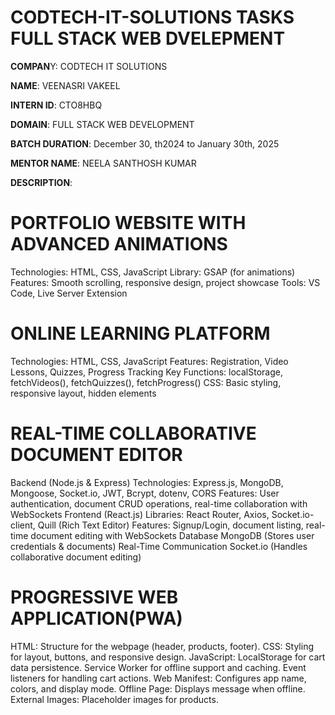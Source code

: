 # CODTECH-IT-SOLUTIONS TASKS FULL STACK WEB DVELEPMENT

**COMPAN**Y: CODTECH IT SOLUTIONS

**NAME**: VEENASRI VAKEEL

**INTERN ID**: CTO8HBQ

**DOMAIN**: FULL STACK WEB DEVELOPMENT

**BATCH DURATION**: December 30, th2024 to January 30th, 2025

**MENTOR NAME**: NEELA SANTHOSH KUMAR

**DESCRIPTION**:
# PORTFOLIO WEBSITE WITH ADVANCED ANIMATIONS
Technologies: HTML, CSS, JavaScript
Library: GSAP (for animations)
Features: Smooth scrolling, responsive design, project showcase
Tools: VS Code, Live Server Extension

# ONLINE LEARNING PLATFORM
Technologies: HTML, CSS, JavaScript
Features: Registration, Video Lessons, Quizzes, Progress Tracking
Key Functions: localStorage, fetchVideos(), fetchQuizzes(), fetchProgress()
CSS: Basic styling, responsive layout, hidden elements

# REAL-TIME COLLABORATIVE DOCUMENT EDITOR
Backend (Node.js & Express)
Technologies: Express.js, MongoDB, Mongoose, Socket.io, JWT, Bcrypt, dotenv, CORS
Features: User authentication, document CRUD operations, real-time collaboration with WebSockets
Frontend (React.js)
Libraries: React Router, Axios, Socket.io-client, Quill (Rich Text Editor)
Features: Signup/Login, document listing, real-time document editing with WebSockets
Database
MongoDB (Stores user credentials & documents)
Real-Time Communication
Socket.io (Handles collaborative document editing)

# PROGRESSIVE WEB APPLICATION(PWA)
HTML: Structure for the webpage (header, products, footer).
CSS: Styling for layout, buttons, and responsive design.
JavaScript:
LocalStorage for cart data persistence.
Service Worker for offline support and caching.
Event listeners for handling cart actions.
Web Manifest: Configures app name, colors, and display mode.
Offline Page: Displays message when offline.
External Images: Placeholder images for products.




